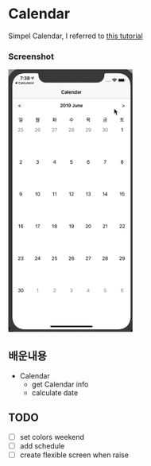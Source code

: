 # Calendar
Simpel Calendar, I referred to [this tutorial](https://www.youtube.com/watch?v=srJj8U5d5ok)

### Screenshot
<img src="Calendar.gif" width= "250" />

## 배운내용
- Calendar
  - get Calendar info
  - calculate date

## TODO
- [ ] set colors weekend
- [ ] add schedule
- [ ] create flexible screen when raise
